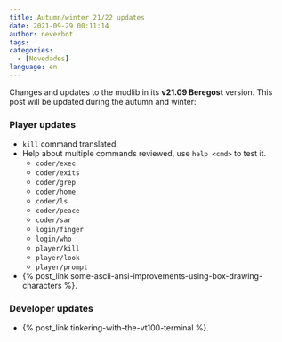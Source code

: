 ```yaml
---
title: Autumn/winter 21/22 updates
date: 2021-09-29 00:11:14
author: neverbot
tags:
categories:
  - [Novedades]
language: en
---
```


Changes and updates to the mudlib in its **v21.09 Beregost** version. This post will be updated during the autumn and winter:

### Player updates

  * `kill` command translated.
  * Help about multiple commands reviewed, use `help <cmd>` to test it.
    * `coder/exec`
    * `coder/exits`
    * `coder/grep`
    * `coder/home`
    * `coder/ls`
    * `coder/peace`
    * `coder/sar`
    * `login/finger`
    * `login/who`
    * `player/kill`
    * `player/look`
    * `player/prompt`
  * {% post_link some-ascii-ansi-improvements-using-box-drawing-characters %}.

### Developer updates

  * {% post_link tinkering-with-the-vt100-terminal %}.
